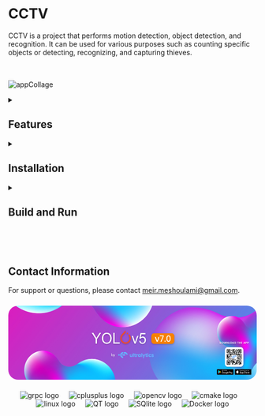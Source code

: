 # CCTV

CCTV is a project that performs motion detection, object detection, and recognition. It can be used for various purposes such as counting specific objects or detecting, recognizing, and capturing thieves.

<br></br>
 ![appCollage](https://github.com/MeirMeshulami/RT-Image-Processing/assets/137682383/9efba9bb-168f-4974-9e75-97adbdeebb59)
 

<details>
  <summary><H2>Features</H2></summary>

- **Real-time Motion Detection**: The system supports real-time motion detection, allowing it to monitor and respond to movement instantly.<br></br>
- **Object Recognition**: It can recognize multiple types of objects, making it versatile for various applications.<br></br>
- **Image/Video Capture**: The project includes functionality to capture and store images or videos of detected objects.<br></br>
- **Detection Mode Toggle**: Users can easily switch detection modes using a button or checkbox in the interface.<br></br>
- **Cross-Platform Compatibility**: The project is designed to work across multiple platforms, ensuring broad usability.<br></br>
- **Beautiful GUI with UX**: The system includes a user-friendly graphical interface designed with user experience in mind.<br></br>
- **High FPS Detection with GPU Acceleration**: Optional support for high FPS detection using CUDA for GPU acceleration.<br></br>
 </details> 

<details>
  <summary><H2>Installation</H2></summary>

   1. **Clone the Project**:
      ```sh
      git clone https://github.com/MeirMeshulami/RT-Image-Processing.git
      cd RT-Image-Processing
      ```
   
   <div align="center">
      <img align="right" height="170" style=border-radius:20px src="/resources/detection_image.png"  />
   </div>
   
   2. **Install [OpenCV](https://opencv.org/releases/), [gRPC](https://github.com/grpc/grpc), and [CMake](https://cmake.org/download/).**
      - Follow the instructions on their respective websites for installation.
     
&nbsp;

3. **Optional: Install CUDA**:

     - For high FPS detection with GPU acceleration, install CUDA from the [NVIDIA website](https://developer.nvidia.com/cuda-downloads) and [cuDNN](https://developer.nvidia.com/cudnn).
     - Build OpenCV with the extra modules ([opencv_contrib](https://github.com/opencv/opencv_contrib)) and CUDA support. Follow these steps:
     - You can follow this [tutorial](https://techzizou.in/setup-opencv-dnn-cuda-module-for-windows/) for a detailed guide on setting up OpenCV with the CUDA DNN module on Windows.
       
       ```sh
       git clone https://github.com/opencv/opencv.git
       git clone https://github.com/opencv/opencv_contrib.git
       cd opencv
       mkdir build
       cd build
       cmake -DOPENCV_EXTRA_MODULES_PATH=../../opencv_contrib/modules -DWITH_CUDA=ON ..
       cmake --build . --config Release
       cmake --install . --config Release
       ```
</details>

<details>
  <summary><H2>Build and Run</H2></summary>
   
   4. **Build the server**:
   
       ```sh
       cd server
       mkdir build
       cd build
       cmake ..
       cmake --build . --config Release
       ```
   
   5. **Build the Client**:
      
       ```sh
       cd ../../client
       mkdir build
       cd build
       cmake ..
       cmake --build . --config Release
       ```
   
   6. **Run the Application**:&nbsp;
      &nbsp;
      - Run the camera application:<br></br>
       ```sh
       Release\camera.exe
       ```
       
      - Run the GUI application:<br></br>
       ```sh
       Release\GUI.exe
       ```
</details>

<br></br>
## Contact Information
For support or questions, please contact meir.meshoulami@gmail.com.

###

<div align="center">
    <img align="center" height="150" style=border-radius:20px; src="/resources/yolov5.png"  />
</div>

###

<div align="center">
  <img src="https://miro.medium.com/v2/resize:fit:560/0*OhqRsVej30htIkDL.png" height="30" alt="grpc logo"  />
  <img width="12" />
  <img src="https://cdn.jsdelivr.net/gh/devicons/devicon/icons/cplusplus/cplusplus-original.svg" height="30" alt="cplusplus logo"  />
  <img width="12" />
  <img src="https://cdn.jsdelivr.net/gh/devicons/devicon/icons/opencv/opencv-original.svg" height="30" alt="opencv logo"  />
  <img width="12" />
  <img src="https://cdn.jsdelivr.net/gh/devicons/devicon/icons/cmake/cmake-original.svg" height="30" alt="cmake logo"  />
  <img width="12" />
  <img src="https://cdn.jsdelivr.net/gh/devicons/devicon/icons/linux/linux-original.svg" height="30" alt="linux logo"  />
  <img width="12" />
  <img src="https://upload.wikimedia.org/wikipedia/commons/thumb/8/81/Qt_logo_neon_2022.svg/224px-Qt_logo_neon_2022.svg.png" height="30" alt="QT logo"  />
  <img width="12" />
  <img src="https://upload.wikimedia.org/wikipedia/commons/thumb/3/38/SQLite370.svg/382px-SQLite370.svg.png" height="30" alt="SQlite logo"  />
  <img width="12" />
  <img src="https://upload.wikimedia.org/wikipedia/commons/7/79/Docker_%28container_engine%29_logo.png" height="30" alt="Docker logo"  />
</div>



